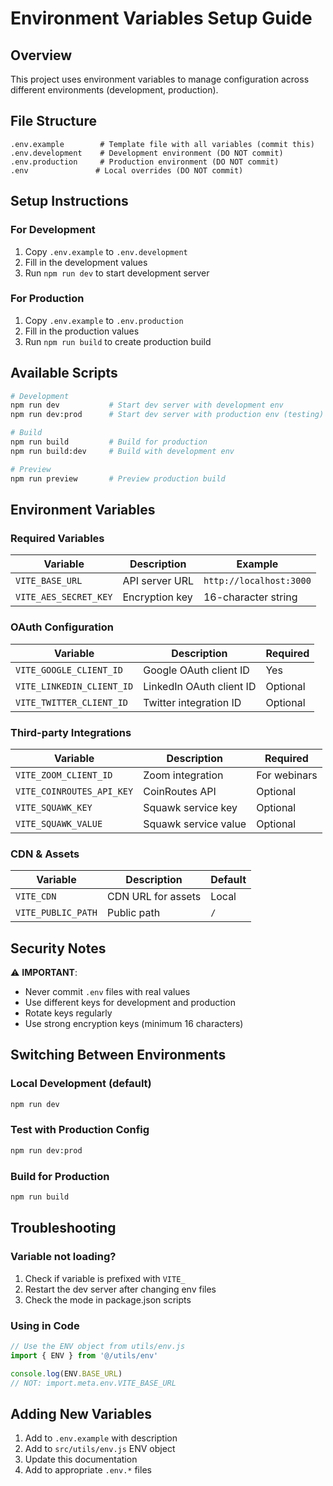 # Environment Variables Setup Guide

## Overview
This project uses environment variables to manage configuration across different environments (development, production).

## File Structure

```
.env.example        # Template file with all variables (commit this)
.env.development    # Development environment (DO NOT commit)
.env.production     # Production environment (DO NOT commit)
.env               # Local overrides (DO NOT commit)
```

## Setup Instructions

### For Development

1. Copy `.env.example` to `.env.development`
2. Fill in the development values
3. Run `npm run dev` to start development server

### For Production

1. Copy `.env.example` to `.env.production`
2. Fill in the production values
3. Run `npm run build` to create production build

## Available Scripts

```bash
# Development
npm run dev           # Start dev server with development env
npm run dev:prod      # Start dev server with production env (testing)

# Build
npm run build         # Build for production
npm run build:dev     # Build with development env

# Preview
npm run preview       # Preview production build
```

## Environment Variables

### Required Variables

| Variable | Description | Example |
|----------|-------------|---------|
| `VITE_BASE_URL` | API server URL | `http://localhost:3000` |
| `VITE_AES_SECRET_KEY` | Encryption key | 16-character string |

### OAuth Configuration

| Variable | Description | Required |
|----------|-------------|----------|
| `VITE_GOOGLE_CLIENT_ID` | Google OAuth client ID | Yes |
| `VITE_LINKEDIN_CLIENT_ID` | LinkedIn OAuth client ID | Optional |
| `VITE_TWITTER_CLIENT_ID` | Twitter integration ID | Optional |

### Third-party Integrations

| Variable | Description | Required |
|----------|-------------|----------|
| `VITE_ZOOM_CLIENT_ID` | Zoom integration | For webinars |
| `VITE_COINROUTES_API_KEY` | CoinRoutes API | Optional |
| `VITE_SQUAWK_KEY` | Squawk service key | Optional |
| `VITE_SQUAWK_VALUE` | Squawk service value | Optional |

### CDN & Assets

| Variable | Description | Default |
|----------|-------------|---------|
| `VITE_CDN` | CDN URL for assets | Local |
| `VITE_PUBLIC_PATH` | Public path | `/` |

## Security Notes

⚠️ **IMPORTANT**:
- Never commit `.env` files with real values
- Use different keys for development and production
- Rotate keys regularly
- Use strong encryption keys (minimum 16 characters)

## Switching Between Environments

### Local Development (default)
```bash
npm run dev
```

### Test with Production Config
```bash
npm run dev:prod
```

### Build for Production
```bash
npm run build
```

## Troubleshooting

### Variable not loading?
1. Check if variable is prefixed with `VITE_`
2. Restart the dev server after changing env files
3. Check the mode in package.json scripts

### Using in Code
```javascript
// Use the ENV object from utils/env.js
import { ENV } from '@/utils/env'

console.log(ENV.BASE_URL)
// NOT: import.meta.env.VITE_BASE_URL
```

## Adding New Variables

1. Add to `.env.example` with description
2. Add to `src/utils/env.js` ENV object
3. Update this documentation
4. Add to appropriate `.env.*` files